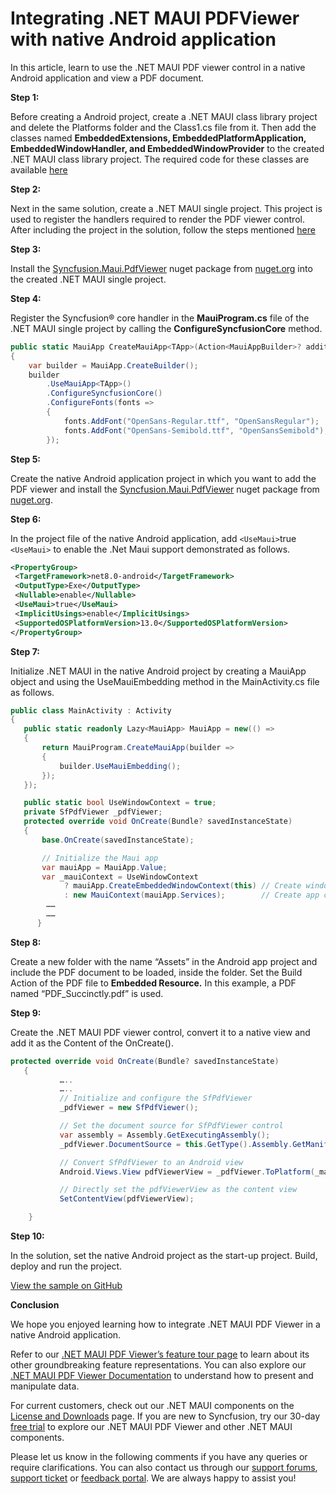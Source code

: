 # Integrating .NET MAUI PDFViewer with native Android application
In this article, learn to use the .NET MAUI PDF viewer control in a native Android application and view a PDF document.

**Step 1:**

Before creating a Android project, create a .NET MAUI class library project and delete the Platforms folder and the Class1.cs file from it. Then add the classes named **EmbeddedExtensions, EmbeddedPlatformApplication, EmbeddedWindowHandler, and EmbeddedWindowProvider** to the created .NET MAUI class library project. The required code for these classes are available [here](https://learn.microsoft.com/en-us/dotnet/maui/platform-integration/native-embedding?view=net-maui-8.0&pivots=devices-android)

**Step 2:**

Next in the same solution, create a .NET MAUI single project. This project is used to register the handlers required to render the PDF viewer control. After including the project in the solution, follow the steps mentioned [here](https://learn.microsoft.com/en-us/dotnet/maui/platform-integration/native-embedding?view=net-maui-8.0&pivots=devices-windows#create-a-net-maui-single-project)

**Step 3:**

Install the [Syncfusion.Maui.PdfViewer](https://www.nuget.org/packages/Syncfusion.Maui.PdfViewer)  nuget package from [nuget.org](https://www.nuget.org/) into the created .NET MAUI single project.

**Step 4:**

Register the Syncfusion&reg; core handler in the **MauiProgram.cs** file of the .NET MAUI single project by calling the **ConfigureSyncfusionCore** method.
 
 ```csharp
public static MauiApp CreateMauiApp<TApp>(Action<MauiAppBuilder>? additional = null) where TApp : App
 {
     var builder = MauiApp.CreateBuilder();
     builder
         .UseMauiApp<TApp>()
         .ConfigureSyncfusionCore()
         .ConfigureFonts(fonts =>
         {
             fonts.AddFont("OpenSans-Regular.ttf", "OpenSansRegular");
             fonts.AddFont("OpenSans-Semibold.ttf", "OpenSansSemibold");
         }); 
 ```

**Step 5:**

Create the native Android application project in which you want to add the PDF viewer and install the  [Syncfusion.Maui.PdfViewer](https://www.nuget.org/packages/Syncfusion.Maui.PdfViewer) nuget package from [nuget.org](https://www.nuget.org/).

**Step 6:**

In the project file of the native Android application, add `<UseMaui>`true  `<UseMaui>` to enable the .Net Maui support demonstrated as follows.
 
 ```xml
<PropertyGroup>
  <TargetFramework>net8.0-android</TargetFramework>
  <OutputType>Exe</OutputType>
  <Nullable>enable</Nullable>
  <UseMaui>true</UseMaui>
  <ImplicitUsings>enable</ImplicitUsings>
  <SupportedOSPlatformVersion>13.0</SupportedOSPlatformVersion>
</PropertyGroup> 
 ```

**Step 7:**

Initialize .NET MAUI in the native Android project by creating a MauiApp object and using the UseMauiEmbedding method in the MainActivity.cs file as follows.
 
 ```csharp
public class MainActivity : Activity
{
    public static readonly Lazy<MauiApp> MauiApp = new(() =>
    {
        return MauiProgram.CreateMauiApp(builder =>
        {
            builder.UseMauiEmbedding(); 
        });
    });

    public static bool UseWindowContext = true;
    private SfPdfViewer _pdfViewer;
    protected override void OnCreate(Bundle? savedInstanceState)
    {
        base.OnCreate(savedInstanceState);

        // Initialize the Maui app
        var mauiApp = MauiApp.Value;
        var _mauiContext = UseWindowContext
             ? mauiApp.CreateEmbeddedWindowContext(this) // Create window context
             : new MauiContext(mauiApp.Services);        // Create app context
         ……
         ……
       } 
 ```

**Step 8:**

Create a new folder with the name “Assets” in the Android app project and include the PDF document to be loaded, inside the folder. Set the Build Action of the PDF file to **Embedded Resource.** In this example, a PDF named “PDF_Succinctly.pdf” is used.

**Step 9:**

Create the .NET MAUI PDF viewer control, convert it to a native view and add it as the Content of the OnCreate().
 
 ```csharp
protected override void OnCreate(Bundle? savedInstanceState)
    {
            …..
            …..
            // Initialize and configure the SfPdfViewer
            _pdfViewer = new SfPdfViewer();

            // Set the document source for SfPdfViewer control
            var assembly = Assembly.GetExecutingAssembly();
            _pdfViewer.DocumentSource = this.GetType().Assembly.GetManifestResourceStream("NativeEmbeddingPDFViewerDemoAndroid.Droid.Assets.PDF_Succinctly.pdf");

            // Convert SfPdfViewer to an Android view
            Android.Views.View pdfViewerView = _pdfViewer.ToPlatform(_mauiContext);

            // Directly set the pdfViewerView as the content view
            SetContentView(pdfViewerView);

     } 
 ```

**Step 10:**

In the solution, set the native Android project as the start-up project. Build, deploy and run the project.

[View the sample on GitHub](https://github.com/SyncfusionExamples/Integrating-.NET-MAUI-PDF-viewer-with-native-Android-application)

**Conclusion**

We hope you enjoyed learning how to integrate .NET MAUI PDF Viewer in a native Android application.

Refer to our [.NET MAUI PDF Viewer’s feature tour page](https://www.syncfusion.com/maui-controls/maui-pdf-viewer) to learn about its other groundbreaking feature representations. You can also explore our [.NET MAUI PDF Viewer Documentation](https://help.syncfusion.com/maui/pdf-viewer/getting-started) to understand how to present and manipulate data.

For current customers, check out our .NET MAUI components on the [License and Downloads](https://www.syncfusion.com/sales/teamlicense) page. If you are new to Syncfusion, try our 30-day [free trial](https://www.syncfusion.com/downloads/maui) to explore our .NET MAUI PDF Viewer and other .NET MAUI components.


Please let us know in the following comments if you have any queries or require clarifications. You can also contact us through our [support forums](https://www.syncfusion.com/downloads/maui), [support ticket](https://support.syncfusion.com/create) or [feedback portal](https://www.syncfusion.com/feedback/maui). We are always happy to assist you!